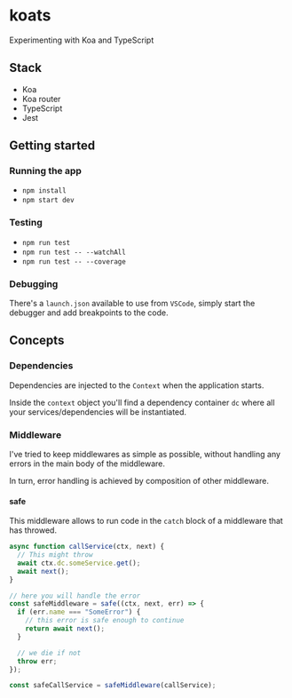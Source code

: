 # koats

Experimenting with Koa and TypeScript

## Stack

- Koa
- Koa router
- TypeScript
- Jest

## Getting started

### Running the app

- `npm install`
- `npm start dev`

### Testing

- `npm run test`
- `npm run test -- --watchAll`
- `npm run test -- --coverage`

### Debugging

There's a `launch.json` available to use from `VSCode`, simply start the debugger and add breakpoints to the code.

## Concepts

### Dependencies

Dependencies are injected to the `Context` when the application starts.

Inside the `context` object you'll find a dependency container `dc` where all your services/dependencies will be instantiated.

### Middleware

I've tried to keep middlewares as simple as possible, without handling any errors in the main body of the middleware.

In turn, error handling is achieved by composition of other middleware.

#### safe

This middleware allows to run code in the `catch` block of a middleware that has throwed.

```ts
async function callService(ctx, next) {
  // This might throw
  await ctx.dc.someService.get();
  await next();
}

// here you will handle the error
const safeMiddleware = safe((ctx, next, err) => {
  if (err.name === "SomeError") {
    // this error is safe enough to continue
    return await next();
  }

  // we die if not
  throw err;
});

const safeCallService = safeMiddleware(callService);
```

